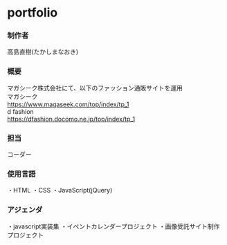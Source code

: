 # portfolio

### 制作者
高島直樹(たかしまなおき)

### 概要
マガシーク株式会社にて、以下のファッション通販サイトを運用<br>
マガシーク<br>
https://www.magaseek.com/top/index/tp_1<br>
d fashion<br>
https://dfashion.docomo.ne.jp/top/index/tp_1<br>

### 担当
コーダー

### 使用言語
・HTML
・CSS
・JavaScript(jQuery)

### アジェンダ
・javascript実装集
・イベントカレンダープロジェクト
・画像受託サイト制作プロジェクト
